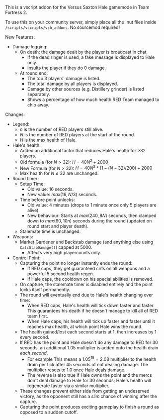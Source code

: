 This is a vscript addon for the Versus Saxton Hale gamemode in Team Fortress 2.

To use this on your community server, simply place all the .nut files inside `/scripts/vscripts/vsh_addons`. No sourcemod required!

New Features:
- Damage logging:
  - On death: the damage dealt by the player is broadcast in chat.
    - If the dead ringer is used, a fake message is displayed to Hale only.
    - Insults the player if they do 0 damage.
  - At round end:
    - The top 3 players' damage is listed.
    - The total damage by all players is displayed.
    - Damage by other sources (e.g. Distillery grinder) is listed separately.
    - Shows a percentage of how much health RED Team managed to chip away.

Changes:
- Legend:
  - $n$ is the number of RED players still alive.
  - $N$ is the number of RED players at the start of the round.
  - $H$ is the max health of Hale.
- Hale's health:
  - Added an additional factor that reduces Hale's health for >32 players.
  - Old formula (for $N \gt 32$): $H = 40N^2 + 2000$
  - New Formula (for $N \gt 32$): $H = 40N^2 * (1 - (N-32)/200) + 2000$
  - Max health for $N \leq 32$ are unchanged.
- Round timer:
  - Setup Time:
    - Old value: 16 seconds.
    - New value: $max(16, N/3)$ seconds.
  - Time before point unlocks:
    - Old value: 4 minutes (drops to 1 minute once only 5 players are alive).
    - New behaviour: Starts at $max(240, 8N)$ seconds, then clamped down to $max(60, 10n)$ seconds during the round (updated on round start and player death).
  - Stalemate time is unchanged.
- Weapons:
  - Market Gardener and Backstab damage (and anything else using `CalcStabDamage()`) capped at 5000.
    - Affects very high playercounts only.
- Control Point:
  - Capturing the point no longer instantly ends the round:
    - If RED caps, they get guaranteed crits on all weapons and a powerful 5 second health regen.
    - If Hale caps, the cooldown on his special abilities is removed.
  - On capture, the stalemate timer is disabled entirely and the point locks itself permanently.
  - The round will eventually end due to Hale's health changing over time:
    - When RED caps, Hale's health will tick down faster and faster. This guarantees his death if he doesn't manage to kill all of RED team first.
    - When Hale caps, his health will tick up faster and faster until it reaches max health, at which point Hale wins the round.
  - The health gained/lost each second starts at 1, then increases by 1 every second.
  - If RED has the point and Hale doesn't do any damage to RED for 30 seconds, an additional 1.05 multiplier is added onto the health drain *each second*.
    - For example This means a $1.05^{15} = 2.08$ multiplier to the health drain per tick after 45 seconds of not dealing damage. The multiplier resets to 1.0 once Hale deals damage.
    - The reverse is also true if Hale owns the point and the mercs don't deal damage to Hale for 30 seconds; Hale's health will regenerate faster via a similar multiplier.
  - These changes prevent either side from getting an undeserved victory, as the opponent still has a *slim* chance of winning after the capture.
  - Capturing the point produces exciting gameplay to finish a round as opposed to a sudden cutoff.